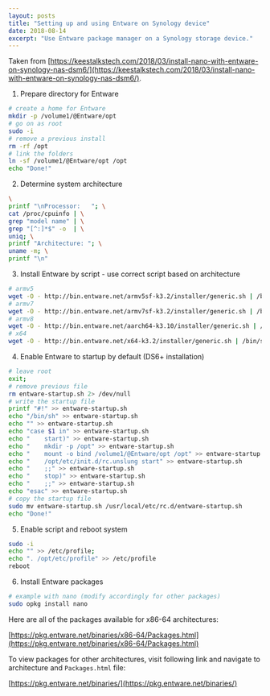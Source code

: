 ```yaml
---
layout: posts
title: "Setting up and using Entware on Synology device"
date: 2018-08-14
excerpt: "Use Entware package manager on a Synology storage device."
---
```


Taken from [https://keestalkstech.com/2018/03/install-nano-with-entware-on-synology-nas-dsm6/](https://keestalkstech.com/2018/03/install-nano-with-entware-on-synology-nas-dsm6/).

1. Prepare directory for Entware

```bash
# create a home for Entware
mkdir -p /volume1/@Entware/opt
# go on as root
sudo -i
# remove a previous install
rm -rf /opt
# link the folders
ln -sf /volume1/@Entware/opt /opt
echo "Done!"
```

2. Determine system architecture

```bash
\
printf "\nProcessor:   "; \
cat /proc/cpuinfo | \
grep "model name" | \
grep "[^:]*$" -o  | \
uniq; \
printf "Architecture: "; \
uname -m; \
printf "\n"
```

3. Install Entware by script - use correct script based on architecture

```bash
# armv5
wget -O - http://bin.entware.net/armv5sf-k3.2/installer/generic.sh | /bin/sh
# armv7
wget -O - http://bin.entware.net/armv7sf-k3.2/installer/generic.sh | /bin/sh
# armv8
wget -O - http://bin.entware.net/aarch64-k3.10/installer/generic.sh | /bin/sh
# x64
wget -O - http://bin.entware.net/x64-k3.2/installer/generic.sh | /bin/sh
```

4. Enable Entware to startup by default (DS6+ installation)

```bash
# leave root
exit;
# remove previous file
rm entware-startup.sh 2> /dev/null
# write the startup file
printf "#!" >> entware-startup.sh
echo "/bin/sh" >> entware-startup.sh
echo "" >> entware-startup.sh
echo "case $1 in" >> entware-startup.sh
echo "    start)" >> entware-startup.sh
echo "    mkdir -p /opt" >> entware-startup.sh
echo "    mount -o bind /volume1/@Entware/opt /opt" >> entware-startup.sh
echo "    /opt/etc/init.d/rc.unslung start" >> entware-startup.sh
echo "    ;;" >> entware-startup.sh
echo "    stop)" >> entware-startup.sh
echo "    ;;" >> entware-startup.sh
echo "esac" >> entware-startup.sh
# copy the startup file
sudo mv entware-startup.sh /usr/local/etc/rc.d/entware-startup.sh
echo "Done!"
```

5. Enable script and reboot system

```bash
sudo -i
echo "" >> /etc/profile;
echo ". /opt/etc/profile" >> /etc/profile
reboot
```

6. Install Entware packages

```bash
# example with nano (modify accordingly for other packages)
sudo opkg install nano
```

Here are all of the packages available for x86-64 architectures:

[https://pkg.entware.net/binaries/x86-64/Packages.html](https://pkg.entware.net/binaries/x86-64/Packages.html)

To view packages for other architectures, visit following link and navigate to architecture and `Packages.html` file:

[https://pkg.entware.net/binaries/](https://pkg.entware.net/binaries/)
